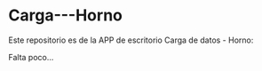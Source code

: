 # Carga---Horno
Este repositorio es de la APP de escritorio Carga de datos - Horno: 

Falta poco...
